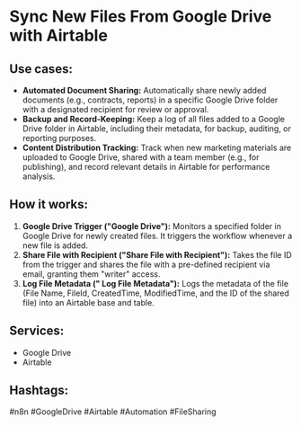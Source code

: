 # Sync New Files From Google Drive with Airtable

## Use cases:

*   **Automated Document Sharing:** Automatically share newly added documents (e.g., contracts, reports) in a specific Google Drive folder with a designated recipient for review or approval.
*   **Backup and Record-Keeping:** Keep a log of all files added to a Google Drive folder in Airtable, including their metadata, for backup, auditing, or reporting purposes.
*   **Content Distribution Tracking:** Track when new marketing materials are uploaded to Google Drive, shared with a team member (e.g., for publishing), and record relevant details in Airtable for performance analysis.

## How it works:

1.  **Google Drive Trigger ("Google Drive"):** Monitors a specified folder in Google Drive for newly created files. It triggers the workflow whenever a new file is added.
2.  **Share File with Recipient ("Share File with Recipient"):**  Takes the file ID from the trigger and shares the file with a pre-defined recipient via email, granting them "writer" access.
3.  **Log File Metadata (" Log File Metadata"):**  Logs the metadata of the file (File Name, FileId, CreatedTime, ModifiedTime, and the ID of the shared file) into an Airtable base and table.

## Services:

*   Google Drive
*   Airtable

## Hashtags:

#n8n #GoogleDrive #Airtable #Automation #FileSharing
